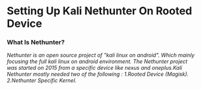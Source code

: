# Setting Up **Kali Nethunter** On Rooted Device

### What Is Nethunter?
 
*Nethunter is an open source project of "kali linux on android".
Which mainly focusing the full kali linux on android environment.
The Nethunter project was started on 2015 from a specific device like nexus and oneplus.Kali Nethunter mostly needed two of the following : 
  1.Rooted Device (Magisk).
  2.Nethunter Specific Kernel.*
